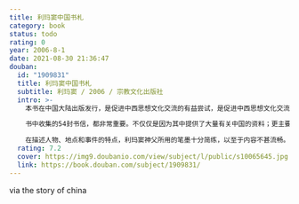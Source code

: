 ```yaml
---
title: 利玛窦中国书札
category: book
status: todo
rating: 0
year: 2006-8-1
date: 2021-08-30 21:36:47
douban:
  id: "1909831"
  title: 利玛窦中国书札
  subtitle: 利玛窦 / 2006 / 宗教文化出版社
  intro: >-
    本书在中国大陆出版发行，是促进中西思想文化交流的有益尝试，是促进中西思想文化交流的有益尝试，在中国天主教历史研究上亦有独特意义。

    书中收集的54封书信，都非常重要。不仅仅是因为其中提供了大量有关中国的资料；更主要的是，读者可以从中了解利玛窦神父的“人文经验、基督信仰经验和传教经验”。

    在描述人物、地点和事件的特点，利玛窦神父所用的笔墨十分简练，以至于内容不甚流畅。人物和地点的罗马字母化，使既不也解中国也不通晓中文的读者感到茫然。有时，这样的结果是因为渴望在短短的几行文字中充分表达全部内容的强烈愿望所导致的。一封致友人和亲人的家信中，常常会夹带着一封致耶稣历史档案馆的报告。
  rating: 7.2
  cover: https://img9.doubanio.com/view/subject/l/public/s10065645.jpg
  link: https://book.douban.com/subject/1909831/
---
```


via the story of china